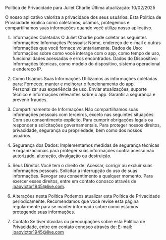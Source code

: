 Política de Privacidade para Juliet Charlie
Última atualização: 10/02/2025

O nosso aplicativo valoriza a privacidade dos seus usuários. Esta Política de Privacidade explica como coletamos, usamos, protegemos e compartilhamos suas informações quando você utiliza nosso aplicativo.

1. Informações Coletadas
O Juliet Charlie pode coletar as seguintes informações:
Informações Pessoais: Nome, endereço de e-mail e outras informações que você fornece voluntariamente. Dados de Uso: Informações sobre como você interage com o app, como tempo de uso, funcionalidades acessadas e erros encontrados. Dados do Dispositivo: Informações técnicas, como modelo do dispositivo, sistema operacional e endereço IP.

2. Como Usamos Suas Informações
Utilizamos as informações coletadas para: Fornecer, manter e melhorar o funcionamento do app. Personalizar sua experiência de uso. Enviar atualizações, suporte técnico e informações relevantes sobre o app. Garantir a segurança e prevenir fraudes.

3. Compartilhamento de Informações
Não compartilhamos suas informações pessoais com terceiros, exceto nas seguintes situações:
Com seu consentimento explícito. Para cumprir obrigações legais ou responder a solicitações governamentais. Para proteger nossos direitos, privacidade, segurança ou propriedade, bem como dos nossos usuários.

4. Segurança dos Dados: Implementamos medidas de segurança técnicas e organizacionais para proteger suas informações contra acesso não autorizado, alteração, divulgação ou destruição.

5. Seus Direitos
Você tem o direito de: Acessar, corrigir ou excluir suas informações pessoais. Solicitar a interrupção do uso de suas informações. Revogar seu consentimento a qualquer momento. Para exercer esses direitos, entre em contato conosco através de joaovictor1945@live.com.

6. Alterações nesta Política
Podemos atualizar esta Política de Privacidade periodicamente. Recomendamos que você revise esta página regularmente para se manter informado sobre como estamos protegendo suas informações.

7. Contato
Se tiver dúvidas ou preocupações sobre esta Política de Privacidade, entre em contato conosco através de:
E-mail: joaovictor1945@live.com
